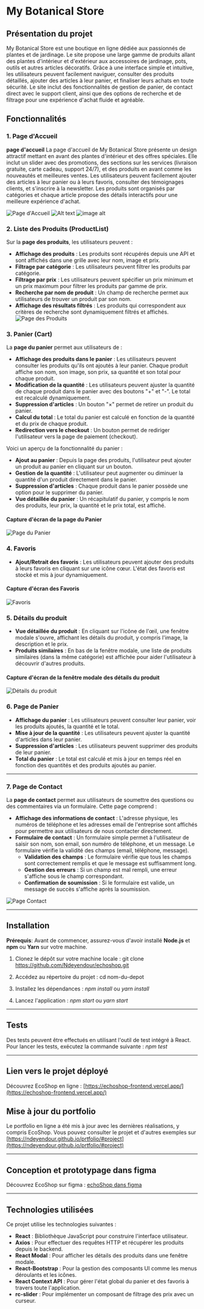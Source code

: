 # My Botanical Store

## Présentation du projet
My Botanical Store est une boutique en ligne dédiée aux passionnés de plantes et de jardinage. Le site propose une large gamme de produits allant des plantes d'intérieur et d'extérieur aux accessoires de jardinage, pots, outils et autres articles décoratifs. Grâce à une interface simple et intuitive, les utilisateurs peuvent facilement naviguer, consulter des produits détaillés, ajouter des articles à leur panier, et finaliser leurs achats en toute sécurité. Le site inclut des fonctionnalités de gestion de panier, de contact direct avec le support client, ainsi que des options de recherche et de filtrage pour une expérience d'achat fluide et agréable.

## Fonctionnalités

### 1. Page d'Accueil

**page d'accueil** La page d'accueil de My Botanical Store présente un design attractif mettant en avant des plantes d'intérieur et des offres spéciales. Elle inclut un slider avec des promotions, des sections sur les services (livraison gratuite, carte cadeau, support 24/7), et des produits en avant comme les nouveautés et meilleures ventes. Les utilisateurs peuvent facilement ajouter des articles à leur panier ou à leurs favoris, consulter des témoignages clients, et s'inscrire à la newsletter. Les produits sont organisés par catégories et chaque article propose des détails interactifs pour une meilleure expérience d'achat.


![Page d'Accueil](./images/ac.PNG)
![Alt text](/images/ac.PNG?raw=true "Optional Title")
![image alt](https://github.com/Ndeyendour/echoshop/blob/caa8606ed9f2c45894d5cb585b21b3947386236c/my-botanical-store-frontend/public/images/ac.PNG)
### 2. Liste des Produits (ProductList)

Sur la **page des produits**, les utilisateurs peuvent :

- **Affichage des produits** : Les produits sont récupérés depuis une API et sont affichés dans une grille avec leur nom, image et prix.
- **Filtrage par catégorie** : Les utilisateurs peuvent filtrer les produits par catégorie. 
- **Filtrage par prix** : Les utilisateurs peuvent spécifier un prix minimum et un prix maximum pour filtrer les produits par gamme de prix.
- **Recherche par nom de produit** : Un champ de recherche permet aux utilisateurs de trouver un produit par son nom.
- **Affichage des résultats filtrés** : Les produits qui correspondent aux critères de recherche sont dynamiquement filtrés et affichés.
![Page des Produits](./images/product-page.png)

### 3. Panier (Cart)

La **page du panier** permet aux utilisateurs de :

- **Affichage des produits dans le panier** : Les utilisateurs peuvent consulter les produits qu'ils ont ajoutés à leur panier. Chaque produit affiche son nom, son image, son prix, sa quantité et son total pour chaque produit.
- **Modification de la quantité** : Les utilisateurs peuvent ajuster la quantité de chaque produit dans le panier avec des boutons "+" et "-". Le total est recalculé dynamiquement.
- **Suppression d'articles** : Un bouton "×" permet de retirer un produit du panier.
- **Calcul du total** : Le total du panier est calculé en fonction de la quantité et du prix de chaque produit.
- **Redirection vers le checkout** : Un bouton permet de rediriger l'utilisateur vers la page de paiement (checkout).

Voici un aperçu de la fonctionnalité du panier :
- **Ajout au panier** : Depuis la page des produits, l'utilisateur peut ajouter un produit au panier en cliquant sur un bouton.
- **Gestion de la quantité** : L'utilisateur peut augmenter ou diminuer la quantité d'un produit directement dans le panier.
- **Suppression d'articles** : Chaque produit dans le panier possède une option pour le supprimer du panier.
- **Vue détaillée du panier** : Un récapitulatif du panier, y compris le nom des produits, leur prix, la quantité et le prix total, est affiché.
#### Capture d'écran de la page du Panier
![Page du Panier](./images/cart-page.png)

### 4. Favoris

- **Ajout/Retrait des favoris** : Les utilisateurs peuvent ajouter des produits à leurs favoris en cliquant sur une icône cœur. L'état des favoris est stocké et mis à jour dynamiquement.

#### Capture d'écran des Favoris

![Favoris](./images/favorites.png)

  
### 5. Détails du produit

- **Vue détaillée du produit** : En cliquant sur l'icône de l'œil, une fenêtre modale s'ouvre, affichant les détails du produit, y compris l'image, la description et le prix.
- **Produits similaires** : En bas de la fenêtre modale, une liste de produits similaires (dans la même catégorie) est affichée pour aider l'utilisateur à découvrir d'autres produits.
#### Capture d'écran de la fenêtre modale des détails du produit

![Détails du produit](./images/product-detail-modal.png)


### 6. Page de Panier

- **Affichage du panier** : Les utilisateurs peuvent consulter leur panier, voir les produits ajoutés, la quantité et le total.
- **Mise à jour de la quantité** : Les utilisateurs peuvent ajuster la quantité d'articles dans leur panier.
- **Suppression d'articles** : Les utilisateurs peuvent supprimer des produits de leur panier.
- **Total du panier** : Le total est calculé et mis à jour en temps réel en fonction des quantités et des produits ajoutés au panier.

---
### 7. Page de Contact

La **page de contact** permet aux utilisateurs de soumettre des questions ou des commentaires via un formulaire. Cette page comprend :

- **Affichage des informations de contact** : L'adresse physique, les numéros de téléphone et les adresses email de l'entreprise sont affichés pour permettre aux utilisateurs de nous contacter directement.
- **Formulaire de contact** : Un formulaire simple permet à l'utilisateur de saisir son nom, son email, son numéro de téléphone, et un message. Le formulaire vérifie la validité des champs (email, téléphone, message).
  - **Validation des champs** : Le formulaire vérifie que tous les champs sont correctement remplis et que le message est suffisamment long.
  - **Gestion des erreurs** : Si un champ est mal rempli, une erreur s'affiche sous le champ correspondant.
  - **Confirmation de soumission** : Si le formulaire est valide, un message de succès s'affiche après la soumission.



![Page Contact](./images/contact-page.png)

---

## Installation

**Prérequis**: Avant de commencer, assurez-vous d'avoir installé **Node.js** et **npm** ou **Yarn** sur votre machine.

1. Clonez le dépôt sur votre machine locale : git clone https://github.com/Ndeyendour/echoshop.git



2. Accédez au répertoire du projet : cd nom-du-depot

3. Installez les dépendances : *npm* *install* ou *yarn* *install*

4. Lancez l'application : *npm* *start* ou *yarn* *start*
---
## Tests
Des tests peuvent être effectués en utilisant l'outil de test intégré à React. Pour lancer les tests, exécutez la commande suivante : *npm test*

---
 ## Lien vers le projet déployé
Découvrez EcoShop en ligne : [https://echoshop-frontend.vercel.app/](https://echoshop-frontend.vercel.app/)

## Mise à jour du portfolio
Le portfolio en ligne a été mis à jour avec les dernières réalisations, y compris EcoShop. Vous pouvez consulter le projet et d'autres exemples sur [https://ndeyendour.github.io/prtfolio/#project](https://ndeyendour.github.io/prtfolio/#project) 

---
 ## Conception et prototypage dans figma
Découvrez EcoShop sur figma : [echoShop dans figma](https://www.figma.com/design/VBbEK2eOyipe9bwWKPvRnX/Untitled?t=O92XX7zKLXai6ldd-0)



 
---
 ## Technologies utilisées

Ce projet utilise les technologies suivantes :

- **React** : Bibliothèque JavaScript pour construire l'interface utilisateur.
- **Axios** : Pour effectuer des requêtes HTTP et récupérer les produits depuis le backend.
- **React Modal** : Pour afficher les détails des produits dans une fenêtre modale.
- **React-Bootstrap** : Pour la gestion des composants UI comme les menus déroulants et les icônes.
- **React Context API** : Pour gérer l'état global du panier et des favoris à travers toute l'application.
- **rc-slider** : Pour implémenter un composant de filtrage des prix avec un curseur.
